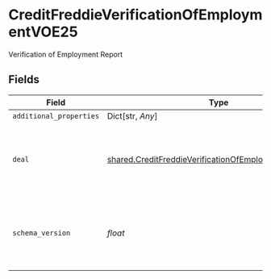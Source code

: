 # CreditFreddieVerificationOfEmploymentVOE25

Verification of Employment Report


## Fields

| Field                                                                                                                          | Type                                                                                                                           | Required                                                                                                                       | Description                                                                                                                    |
| ------------------------------------------------------------------------------------------------------------------------------ | ------------------------------------------------------------------------------------------------------------------------------ | ------------------------------------------------------------------------------------------------------------------------------ | ------------------------------------------------------------------------------------------------------------------------------ |
| `additional_properties`                                                                                                        | Dict[str, *Any*]                                                                                                               | :heavy_minus_sign:                                                                                                             | N/A                                                                                                                            |
| `deal`                                                                                                                         | [shared.CreditFreddieVerificationOfEmploymentDealVOE25](../../models/shared/creditfreddieverificationofemploymentdealvoe25.md) | :heavy_check_mark:                                                                                                             | An object representing a Verification of Employment report.                                                                    |
| `schema_version`                                                                                                               | *float*                                                                                                                        | :heavy_check_mark:                                                                                                             | The Verification Of Employment (VOE) schema version.                                                                           |